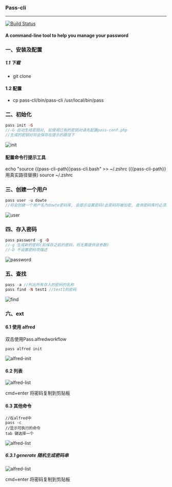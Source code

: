 ### Pass-cli
___
[![Build Status](https://travis-ci.org/Dowte/pass-cli.svg?branch=master)](https://travis-ci.org/Dowte/pass-cli)
#### A command-line tool to help you manage your password

### 一、安装及配置

##### 1.1 下载

+ git clone  

#### 1.2 配置
+ cp pass-cli/bin/pass-cli /usr/local/bin/pass


### 二、初始化

```php
pass init -G
//-G 自动生成密钥对, 如使用已有的密钥对请先配置pass-conf.php
//生成的密钥对将会保存在提示的路径下
```

![init](http://assest.dowte.com/imgs/pass-cli/init-G.jpg)

#### 配置命令行提示工具
echo "source {{pass-cli-path}}pass-cli.bash" >> ~/.zshrc ({{pass-cli-path}}用真实路径替换)
source ~/.zshrc

### 三、创建一个用户

```php
pass user -u dowte
//将会创建一个用户名为dowte密码库, 会提示设置密码(此密码将被加密, 查询密码库时必须提供)
```
![user](http://assest.dowte.com/imgs/pass-cli/user-u.jpg)

### 四、存入密码

```php
pass password -g -D
//-g 生成新的密码(如保存之前的密码，则无需提供该参数)
//-D 不设置密码项描述
```

![password](http://assest.dowte.com/imgs/pass-cli/password-g-D.jpg)

### 五、查找

```php
pass -a //列出所有存入的密码的名称
pass find -N test1 //test1的密码
```
![find](http://assest.dowte.com/imgs/pass-cli/find-a.jpg)

### 六、ext

#### 6.1 使用 alfred

双击使用Pass.alfredworkflow

```
pass alfred init
```
![alfred-init](http://assest.dowte.com/imgs/pass-cli/alfred-init.jpg)

#### 6.2 列表

![alfred-list](http://assest.dowte.com/imgs/pass-cli/alfred.jpg)

cmd+enter 将密码复制到剪贴板

#### 6.3 其他命令
```
//在alfred中
pass -c 
//显示可执行的命令
tab 键选择一个
```

![alfred-list](http://assest.dowte.com/imgs/pass-cli/alfred-k-c.jpg)

##### 6.3.1 generate 随机生成密码串

![alfred-list](http://assest.dowte.com/imgs/pass-cli/alfred-k-generate.jpg)

cmd+enter 将密码复制到剪贴板
